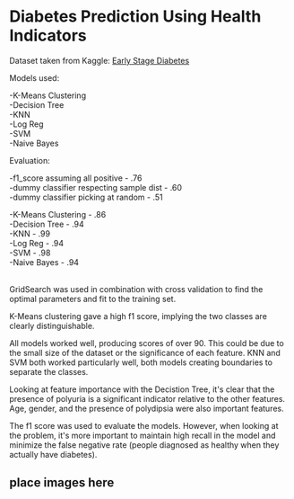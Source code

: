 # Diabetes Prediction Using Health Indicators

Dataset taken from Kaggle: [Early Stage Diabetes](https://archive.ics.uci.edu/ml/datasets/Early+stage+diabetes+risk+prediction+dataset) <br/>

Models used: <br/> 

-K-Means Clustering <br/>
-Decision Tree <br/>
-KNN <br/>
-Log Reg <br/>
-SVM <br/>
-Naive Bayes <br/>

Evaluation: <br/> 

-f1_score assuming all positive - .76 <br/>
-dummy classifier respecting sample dist - .60 <br/>
-dummy classifier picking at random - .51 <br/>

-K-Means Clustering - .86 <br/>
-Decision Tree - .94 <br/>
-KNN - .99 <br/>
-Log Reg - .94 <br/>
-SVM - .98 <br/>
-Naive Bayes - .94 <br/>
<br/>

GridSearch was used in combination with cross validation to find the optimal parameters and fit to the training set. 

K-Means clustering gave a high f1 score, implying the two classes are clearly distinguishable.

All models worked well, producing scores of over 90. This could be due to the small size of the dataset or the significance of each feature. KNN and SVM both worked particularly well, both models creating boundaries to separate the classes. 

Looking at feature importance with the Decistion Tree, it's clear that the presence of polyuria is a significant indicator relative to the other features. Age, gender, and the presence of polydipsia were also important features. 

The f1 score was used to evaluate the models. However, when looking at the problem, it's more important to maintain high recall in the model and minimize the false negative rate (people diagnosed as healthy when they actually have diabetes).


## place images here

